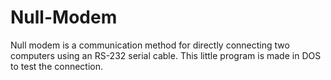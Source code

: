 # Null-Modem
Null modem is a communication method for directly connecting two computers using an RS-232 serial cable. This little program is made in DOS to test the connection.

